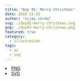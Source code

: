 ```yaml
---
title: "Day 91: Merry Christmas"
date: 2016-12-25
author: "vijay verma"
svg: ./day91-merry-christmas.svg
png: ./day91-merry-christmas.png
featured: true
category:
  - illustration
tags:
  - ai
  - svg
---
```

<li><a href="./day91-merry-christmas.png" download className="btn-png">PNG</a></li>
<li><a href="./day91-merry-christmas.svg" download className="btn-svg">SVG</a></li>
